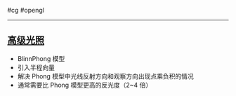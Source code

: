 #cg #opengl 

---
## [高级光照](https://learnopengl-cn.github.io/05%20Advanced%20Lighting/01%20Advanced%20Lighting/)
- BlinnPhong 模型
- 引入半程向量
- 解决 Phong 模型中光线反射方向和观察方向出现点乘负积的情况
- 通常需要比 Phong 模型更高的反光度（2~4 倍）
